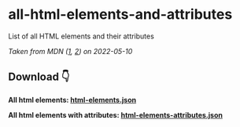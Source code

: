 # all-html-elements-and-attributes
List of all HTML elements and their attributes

*Taken from MDN ([1](https://developer.mozilla.org/en-US/docs/Web/HTML/Element),
[2](https://developer.mozilla.org/en-US/docs/Web/HTML/Attributes)) on 2022-05-10*

## Download 👇

**All html elements: [html-elements.json](html-elements.json)**

**All html elements with attributes: [html-elements-attributes.json](html-elements-attributes.json)**
